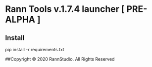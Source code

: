 # Rann Tools v.1.7.4 launcher [ PRE-ALPHA ]

## Install
pip install -r requirements.txt

##Copyright &copy; 2020 RannStudio. All Rights Reserved
